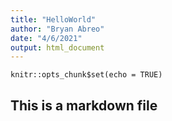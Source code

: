```yaml
---
title: "HelloWorld"
author: "Bryan Abreo"
date: "4/6/2021"
output: html_document
---
```


```{r setup, include=FALSE}
knitr::opts_chunk$set(echo = TRUE)
```

## This is a markdown file